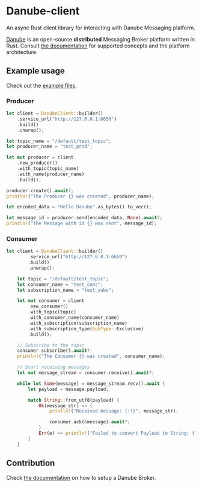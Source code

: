 # Danube-client

An async Rust client library for interacting with Danube Messaging platform.

[Danube](https://github.com/danube-messaging/danube) is an open-source **distributed** Messaging Broker platform written in Rust. Consult [the documentation](https://danube-docs.dev-state.com/) for supported concepts and the platform architecture.

## Example usage

Check out the [example files](https://github.com/danube-messaging/danube/tree/main/danube-client/examples).

### Producer

```rust
let client = DanubeClient::builder()
    .service_url("http://127.0.0.1:6650")
    .build()
    .unwrap();

let topic_name = "/default/test_topic";
let producer_name = "test_prod";

let mut producer = client
    .new_producer()
    .with_topic(topic_name)
    .with_name(producer_name)
    .build();

producer.create().await?;
println!("The Producer {} was created", producer_name);

let encoded_data = "Hello Danube".as_bytes().to_vec();

let message_id = producer.send(encoded_data, None).await?;
println!("The Message with id {} was sent", message_id);
```

### Consumer

```rust
let client = DanubeClient::builder()
        .service_url("http://127.0.0.1:6650")
        .build()
        .unwrap();

    let topic = "/default/test_topic";
    let consumer_name = "test_cons";
    let subscription_name = "test_subs";

    let mut consumer = client
        .new_consumer()
        .with_topic(topic)
        .with_consumer_name(consumer_name)
        .with_subscription(subscription_name)
        .with_subscription_type(SubType::Exclusive)
        .build();

    // Subscribe to the topic
    consumer.subscribe().await?;
    println!("The Consumer {} was created", consumer_name);

    // Start receiving messages
    let mut message_stream = consumer.receive().await?;

    while let Some(message) = message_stream.recv().await {
        let payload = message.payload;

        match String::from_utf8(payload) {
            Ok(message_str) => {
                println!("Received message: {:?}", message_str);

                consumer.ack(&message).await?;
            }
            Err(e) => println!("Failed to convert Payload to String: {}", e),
        }
    }
```

## Contribution

Check [the documentation](https://danube-docs.dev-state.com/) on how to setup a Danube Broker.
